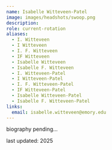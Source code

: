```yaml
---
name: Isabelle Witteveen-Patel
image: images/headshots/swoop.png
description: 
role: current-rotation
aliases:
  - I. Witteveen
  - I Witteveen
  - I. F. Witteveen
  - IF Witteveen
  - Isabelle Witteveen
  - Isabelle F. Witteveen
  - I. Witteveen-Patel
  - I Witteveen-Patel
  - I. F. Witteveen-Patel
  - IF Witteveen-Patel
  - Isabelle Witteveen-Patel
  - Isabelle F. Witteveen-Patel
links:
  email: isabelle.witteveen@emory.edu
---
```


biography pending…

last updated: 2025
